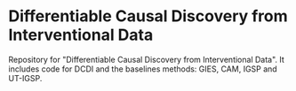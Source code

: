 # Differentiable Causal Discovery from Interventional Data
Repository for "Differentiable Causal Discovery from Interventional Data".
It includes code for DCDI and the baselines methods: GIES, CAM, IGSP and UT-IGSP.
